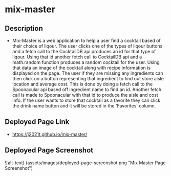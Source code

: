 # mix-master

## Description
- Mix-Master is a web application to help a user find a cocktail based of their choice of liqour.  The user clicks one of the types of liqour buttons and a fetch call to the CocktailDB api produces an id for that type of liqour.  Using that id another fetch call to CocktailDB api and a math.random function produces a random cocktail for the user.  Using that data an image of the cocktail along with recipe information is displayed on the page.
The user if they are missing any ingredients can then click on a button representing that ingredient to find out store aisle location and average cost.  This is done by doing a fetch call to the Spoonacular api based off ingredient name to find an id.  Another fetch call is made to Spoonacular with that id to produce the aisle and cost info.
If the user wants to store that cocktail as a favorite they can click the drink name button and it will be stored in the 'Favorites' column.

## Deployed Page Link
- https://j2021t.github.io/mix-master/

## Deployed Page Screenshot
![alt-text] (assets/images/deployed-page-screenshot.png "Mix Master Page Screenshot")